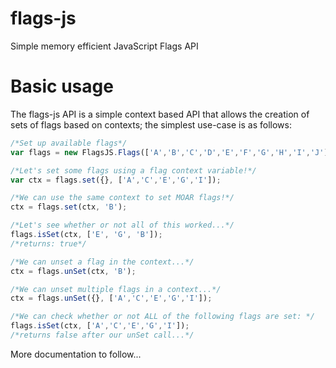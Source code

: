 # flags-js

Simple memory efficient JavaScript Flags API

# Basic usage

The flags-js API is a simple context based API that allows the creation of sets
of flags based on contexts; the simplest use-case is as follows:

```javascript
/*Set up available flags*/
var flags = new FlagsJS.Flags(['A','B','C','D','E','F','G','H','I','J']);

/*Let's set some flags using a flag context variable!*/
var ctx = flags.set({}, ['A','C','E','G','I']);

/*We can use the same context to set MOAR flags!*/
ctx = flags.set(ctx, 'B');

/*Let's see whether or not all of this worked...*/
flags.isSet(ctx, ['E', 'G', 'B']);
/*returns: true*/

/*We can unset a flag in the context...*/
ctx = flags.unSet(ctx, 'B');

/*We can unset multiple flags in a context...*/
ctx = flags.unSet({}, ['A','C','E','G','I']);

/*We can check whether or not ALL of the following flags are set: */
flags.isSet(ctx, ['A','C','E','G','I']);
/*returns false after our unSet call...*/
```

More documentation to follow...
